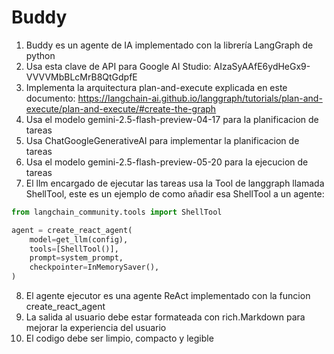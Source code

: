 # Buddy

1. Buddy es un agente de IA implementado con la librería LangGraph de python
2. Usa esta clave de API para Google AI Studio: AIzaSyAAfE6ydHeGx9-VVVVMbBLcMrB8QtGdpfE
3. Implementa la arquitectura plan-and-execute explicada en este documento: https://langchain-ai.github.io/langgraph/tutorials/plan-and-execute/plan-and-execute/#create-the-graph
4. Usa el modelo gemini-2.5-flash-preview-04-17 para la planificacion de tareas
5. Usa ChatGoogleGenerativeAI para implementar la planificacion de tareas
6. Usa el modelo gemini-2.5-flash-preview-05-20 para la ejecucion de tareas
7. El llm encargado de ejecutar las tareas usa la Tool de langgraph llamada ShellTool, este es un ejemplo de como añadir esa ShellTool a un agente:

```python
from langchain_community.tools import ShellTool

agent = create_react_agent(
    model=get_llm(config),
    tools=[ShellTool()],
    prompt=system_prompt,
    checkpointer=InMemorySaver(),
)
```
8. El agente ejecutor es una agente ReAct implementado con la funcion create_react_agent
9. La salida al usuario debe estar formateada con rich.Markdown para mejorar la experiencia del usuario
10. El codigo debe ser limpio, compacto y legible